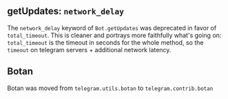 ## getUpdates: `network_delay`
The `network_delay` keyword of `Bot.getUpdates` was deprecated in favor of `total_timeout`. This is cleaner and portrays more faithfully what's going on: `total_timeout`  is the timeout in seconds for the whole method, so the `timeout` on telegram servers + additional network latency.

## Botan
Botan was moved from `telegram.utils.botan` to `telegram.contrib.botan`